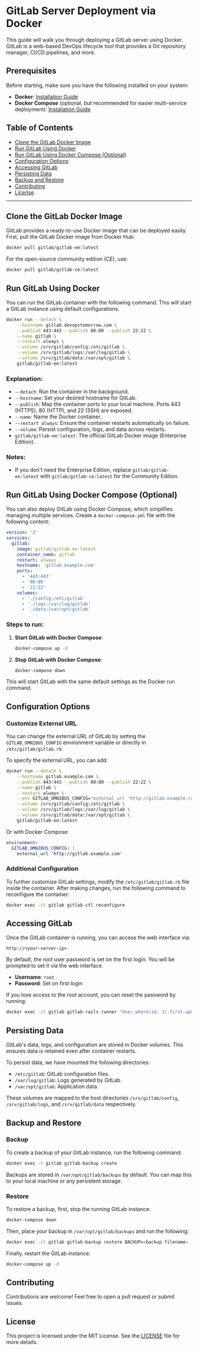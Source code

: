 # GitLab Server Deployment via Docker

This guide will walk you through deploying a GitLab server using Docker. GitLab is a web-based DevOps lifecycle tool that provides a Git repository manager, CI/CD pipelines, and more.

## Prerequisites 

Before starting, make sure you have the following installed on your system:

- **Docker**: [Installation Guide](https://docs.docker.com/get-docker/)
- **Docker Compose** (optional, but recommended for easier multi-service deployment): [Installation Guide](https://docs.docker.com/compose/install/)

## Table of Contents 

- [Clone the GitLab Docker Image](#clone-the-gitlab-docker-image)
- [Run GitLab Using Docker](#run-gitlab-using-docker)
- [Run GitLab Using Docker Compose (Optional)](#run-gitlab-using-docker-compose-optional)
- [Configuration Options](#configuration-options)
- [Accessing GitLab](#accessing-gitlab)
- [Persisting Data](#persisting-data)
- [Backup and Restore](#backup-and-restore)
- [Contributing](#contributing)
- [License](#license)
 
---

## Clone the GitLab Docker Image

GitLab provides a ready-to-use Docker image that can be deployed easily. First, pull the GitLab Docker image from Docker Hub:

```bash
docker pull gitlab/gitlab-ee:latest
```

For the open-source community edition (CE), use:

```bash
docker pull gitlab/gitlab-ce:latest
```

## Run GitLab Using Docker

You can run the GitLab container with the following command. This will start a GitLab instance using default configurations.

```bash 
docker run --detach \
    --hostname gitlab.devopstomorrow.com \
    --publish 443:443 --publish 80:80 --publish 22:22 \
    --name gitlab \
    --restart always \
    --volume /srv/gitlab/config:/etc/gitlab \
    --volume /srv/gitlab/logs:/var/log/gitlab \
    --volume /srv/gitlab/data:/var/opt/gitlab \
    gitlab/gitlab-ee:latest
```

### Explanation:
- `--detach`: Run the container in the background.
- `--hostname`: Set your desired hostname for GitLab.
- `--publish`: Map the container ports to your local machine. Ports 443 (HTTPS), 80 (HTTP), and 22 (SSH) are exposed.
- `--name`: Name the Docker container.
- `--restart always`: Ensure the container restarts automatically on failure.
- `--volume`: Persist configuration, logs, and data across restarts.
- `gitlab/gitlab-ee:latest`: The official GitLab Docker image (Enterprise Edition).

### Notes: 
- If you don't need the Enterprise Edition, replace `gitlab/gitlab-ee:latest` with `gitlab/gitlab-ce:latest` for the Community Edition.

## Run GitLab Using Docker Compose (Optional)

You can also deploy GitLab using Docker Compose, which simplifies managing multiple services. Create a `docker-compose.yml` file with the following content:

```yaml
version: '3'
services:
  gitlab:
    image: gitlab/gitlab-ee:latest
    container_name: gitlab
    restart: always
    hostname: 'gitlab.example.com'
    ports:
      - '443:443'
      - '80:80'
      - '22:22'
    volumes:
      - './config:/etc/gitlab'
      - './logs:/var/log/gitlab'
      - './data:/var/opt/gitlab'
```

### Steps to run:

1. **Start GitLab with Docker Compose**:
   ```bash
   docker-compose up -d
   ```

2. **Stop GitLab with Docker Compose**:
   ```bash
   docker-compose down
   ```

This will start GitLab with the same default settings as the Docker run command. 

## Configuration Options

### Customize External URL

You can change the external URL of GitLab by setting the `GITLAB_OMNIBUS_CONFIG` environment variable or directly in `/etc/gitlab/gitlab.rb`.

To specify the external URL, you can add:

```bash
docker run --detach \
    --hostname gitlab.example.com \
    --publish 443:443 --publish 80:80 --publish 22:22 \
    --name gitlab \
    --restart always \
    --env GITLAB_OMNIBUS_CONFIG="external_url 'http://gitlab.example.com/'" \
    --volume /srv/gitlab/config:/etc/gitlab \
    --volume /srv/gitlab/logs:/var/log/gitlab \
    --volume /srv/gitlab/data:/var/opt/gitlab \
    gitlab/gitlab-ee:latest
```

Or with Docker Compose:

```yaml
environment:
  GITLAB_OMNIBUS_CONFIG: |
    external_url 'http://gitlab.example.com'
```

### Additional Configuration

To further customize GitLab settings, modify the `/etc/gitlab/gitlab.rb` file inside the container. After making changes, run the following command to reconfigure the container:

```bash
docker exec -it gitlab gitlab-ctl reconfigure
```

## Accessing GitLab

Once the GitLab container is running, you can access the web interface via:

```
http://<your-server-ip>
```

By default, the root user password is set on the first login. You will be prompted to set it via the web interface.

- **Username**: `root`
- **Password**: Set on first login

If you lose access to the root account, you can reset the password by running:

```bash
docker exec -it gitlab gitlab-rails runner "User.where(id: 1).first.update_attributes(password: 'newpassword')"
```

## Persisting Data

GitLab's data, logs, and configuration are stored in Docker volumes. This ensures data is retained even after container restarts.

To persist data, we have mounted the following directories:
- `/etc/gitlab`: GitLab configuration files.
- `/var/log/gitlab`: Logs generated by GitLab.
- `/var/opt/gitlab`: Application data.

These volumes are mapped to the host directories `/srv/gitlab/config`, `/srv/gitlab/logs`, and `/srv/gitlab/data` respectively.

## Backup and Restore

### Backup

To create a backup of your GitLab instance, run the following command:

```bash
docker exec -t gitlab gitlab-backup create
```

Backups are stored in `/var/opt/gitlab/backups` by default. You can map this to your local machine or any persistent storage.

### Restore

To restore a backup, first, stop the running GitLab instance:

```bash
docker-compose down
```

Then, place your backup in `/var/opt/gitlab/backups` and run the following:

```bash
docker exec -it gitlab gitlab-backup restore BACKUP=<backup filename>
```

Finally, restart the GitLab instance:

```bash
docker-compose up -d
```

## Contributing

Contributions are welcome! Feel free to open a pull request or submit issues.

## License

This project is licensed under the MIT License. See the [LICENSE](LICENSE) file for more details.
